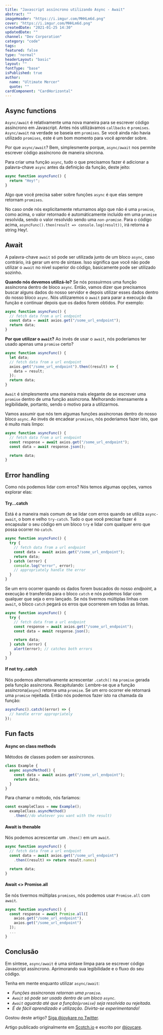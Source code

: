 ```yaml
---
title: "Javascript assíncrono utilizando Async - Await"
abstract: ""
imageHeader: "https://i.imgur.com/MHHLm6d.png"
cover: "https://i.imgur.com/MHHLm6d.png"
createdDate: "2021-01-25 14:30"
updatedDate: ""
channel: "Dev Corporation"
category: "code"
tags:
featured: false
type: "normal"
headerLayout: "basic"
layout: ""
fontType: "base"
isPublished: true
author:
  name: "Ultimate Mercer"
  quote: ""
cardComponent: "CardHorizontal"
---
```


## **Async functions**

`Async/await` é relativamente uma nova maneira para se escrever código assíncrono em Javascript. Antes nós utilizávamos `callbacks` e `promises`. `Async/await` na verdade se baseia em `promises`. Se você ainda não havia utilizado `promises`, este é um bom momento para você aprender sobre.

Por que `async/await`? Bem, simplesmente porque, `async/await` nos permite escrever código assíncrono de maneira síncrona.

Para criar uma função `async`, tudo o que precisamos fazer é adicionar a palavra-chave `async` antes da definição da função, deste jeito:

```js
async function asyncFunc() {
  return "Hey!";
}
```

Algo que você precisa saber sobre funções `async` é que elas sempre retornam `promises`.

No caso onde nós explicitamente returnamos algo que não é uma `promise`, como acima, o valor retornado é automáticamente incluído em uma `promise` resolvida, sendo o valor resolvido sendo uma _`non-promise`_. Para o código acima, `asyncFunc().then(result => console.log(result))`, irá retorna a string Hey!.

## **Await**

A palavra-chave `await` só pode ser utilizada junto de um bloco `async`, caso contrário, irá gerar um erro de sintaxe. Isso significa que você não pode utilizar o `await` no nível superior do código, basicamente pode ser utilizado sozinho.

**Quando nós devemos utilizá-lo?** Se nós possuirmos uma função assíncrona dentro de bloco `async`. Então, vamos dizer que precisamos buscar alguns dados do nosso servidor e depois utilizar esses dados dentro do nosso bloco `async`. Nós utilizaremos o `await` para parar a execução da função e continuar depois que os dados forem obtidos. Por exemplo:

```js
async function asyncFunc() {
  // fetch data from a url endpoint
  const data = await axios.get("/some_url_endpoint");
  return data;
}
```

**Por que utilizar o `await`?** Ao invés de usar o `await`, nós poderiamos ter usado apenas uma `promise` certo?

```js
async function asyncFunc() {
  let data;
  // fetch data from a url endpoint
  axios.get("/some_url_endpoint").then((result) => {
    data = result;
  });
  return data;
}
```

`Await` é simplesmente uma maneira mais elegante de se escrever uma `promise` dentro de uma função assincrona. Melhorando imensamente a legibilidade, portanto, sendo o motivo para a utilizarmos.

Vamos assumir que nós tem algumas funções assíncronas dentro do nosso bloco `async`. Ao invés de encadear `promises`, nós poderiamos fazer isto, que é muito mais limpo:

```js
async function asyncFunc() {
  // fetch data from a url endpoint
  const response = await axios.get("/some_url_endpoint");
  const data = await response.json();

  return data;
}
```

## **Error handling**

Como nós podemos lidar com erros? Nós temos algumas opções, vamos explorar elas:

#### **Try...catch**

Está é a maneira mais comum de se lidar com erros quando se utiliza `async-await`, o bom e velho `try-catch`. Tudo o que você precisar fazer é encapsular o seu código em um bloco `try` e lidar com qualquer erro que possa ocorrer no `catch`.

```js
async function asyncFunc() {
  try {
    // fetch data from a url endpoint
    const data = await axios.get("/some_url_endpoint");
    return data;
  } catch (error) {
    console.log("error", error);
    // appropriately handle the error
  }
}
```

Se um erro ocorrer quando os dados forem buscados do nosso _endpoint_, a execução é transferida para o bloco `catch` e nós podemos lidar com qualquer que seja o erro lançado. Se nós tivermos múltiplas linhas com `await`, o bloco `catch` pegará os erros que ocorrerem em todas as linhas.

```js
async function asyncFunc() {
  try {
    // fetch data from a url endpoint
    const response = await axios.get("/some_url_endpoint");
    const data = await response.json();

    return data;
  } catch (error) {
    alert(error); // catches both errors
  }
}
```

#### **If not try..catch**

Nós podemos alternativamente acrescentar `.catch()` na `promise` gerada pela função assíncrona. Recapitulando: Lembre-se que a função assíncrona(`async`) retorna uma `promise`. Se um erro ocorrer ele retornará uma `promise` rejeitada. Então nós podemos fazer isto na chamada da função:

```js
asyncFunc().catch((error) => {
  // handle error appropriately
});
```

## **Fun facts**

#### **Async on class methods**

Métodos de classes podem ser assíncronos.

```js
class Example {
  async asyncMethod() {
    const data = await axios.get("/some_url_endpoint");
    return data;
  }
}
```

Para chamar o método, nós faríamos:

```js
const exampleClass = new Example();
  exampleClass.asyncMethod()
	.then(//do whatever you want with the result)
```

#### **Await is thenable**

Nós podemos acrescentar um `.then()` em um `await`.

```js
async function asyncFunc() {
  // fetch data from a url endpoint
  const data = await axios.get("/some_url_endpoint")
    .then((result) => return result.names)

  return data;
}
```

#### **Await <> Promise.all**

Se nós tivermos múltiplas `promises`, nós podemos usar `Promise.all` com `await`.

```js
async function asyncFunc() {
  const response = await Promise.all([
    axios.get("/some_url_endpoint"),
    axios.get("/some_url_endpoint")
  ]);
  ...
}
```

## **Conclusão**

Em síntese, `async/await` é uma sintaxe limpa para se escrever código Javascript assíncrono. Aprimorando sua legibilidade e o fluxo do seu código.

Tenha em mente enquanto utilizar `async/await`:

- _Funções assíncronas retornan uma `promise`._
- _`Await` só pode ser usado dentro de um bloco `async`._
- _`Await` aguarda até que a função(`promise`) seja resolvida ou rejeitada._
- _É de fácil aprendizado e utilização. Divirta-se experimentando!_

Gostou deste artigo? [Siga @joykare no Twitter](https://twitter.com/joykare_).

Artigo publicado originalmente em [Scotch.io](https://scotch.io/tutorials/asynchronous-javascript-using-async-await) e escrito por [@joycare](https://twitter.com/joykare_).
